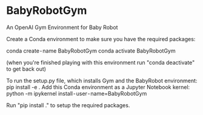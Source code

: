 # BabyRobotGym
An OpenAI Gym Environment for Baby Robot


Create a Conda environment to make sure you have the required packages:

  conda create - name BabyRobotGym
  conda activate BabyRobotGym
  
(when you're finished playing with this environment run "conda deactivate" to get back out)


To run the setup.py file, which installs Gym and the BabyRobot environment:
pip install -e .
Add this Conda environment as a Jupyter Notebook kernel:
python -m ipykernel install - user - name=BabyRobotGym


Run "pip install ." to setup the required packages.